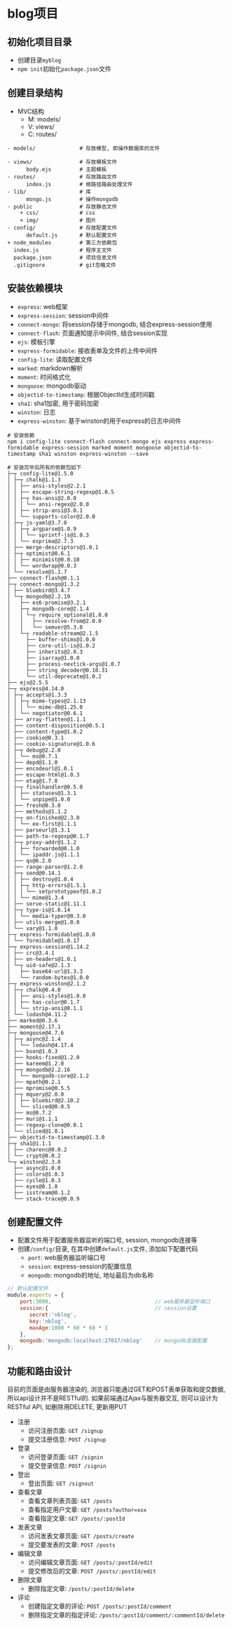 # blog项目

## 初始化项目目录

* 创建目录`myblog`
* `npm init`初始化`package.json`文件

## 创建目录结构

* MVC结构
    - M: models/
    - V: views/
    - C: routes/


```shell
- models/              # 存放模型, 即操作数据库的文件
      
- views/               # 存放模板文件
      body.ejs         # 主题模板
- routes/              # 存放路由文件
      index.js         # 根路径路由处理文件
- lib/                 # 库
      mongo.js         # 操作mongodb
- public               # 存放静态文件
    + css/             # css
    + img/             # 图片
- config/              # 存放配置文件
      default.js       # 默认配置文件
+ node_modules         # 第三方依赖包
  index.js             # 程序主文件
  package.json         # 项目信息文件
  .gitignore           # git忽略文件
```

## 安装依赖模块

* `express`: web框架
* `express-session`: session中间件
* `connect-mongo`: 将session存储于mongodb, 结合express-session使用
* `connect-flash`: 页面通知提示中间件, 结合session实现
* `ejs`: 模板引擎
* `express-formidable`: 接收表单及文件的上传中间件
* `config-lite`: 读取配置文件
* `marked`: markdown解析
* `moment`: 时间格式化
* `mongoose`: mongodb驱动
* `objectid-to-timestamp`: 根据ObjectId生成时间戳
* `sha1`: sha1加密, 用于密码加密
* `winston`: 日志
* `express-winston`: 基于winston的用于express的日志中间件

```shell
# 安装依赖
npm i config-lite connect-flash connect-mongo ejs express express-formidable express-session marked moment mongoose objectid-to-timestamp sha1 winston express-winston --save

# 安装完毕后所有的依赖包如下
├─┬ config-lite@1.5.0
│ ├─┬ chalk@1.1.3
│ │ ├── ansi-styles@2.2.1
│ │ ├── escape-string-regexp@1.0.5
│ │ ├─┬ has-ansi@2.0.0
│ │ │ └── ansi-regex@2.0.0
│ │ ├── strip-ansi@3.0.1
│ │ └── supports-color@2.0.0
│ ├─┬ js-yaml@3.7.0
│ │ ├─┬ argparse@1.0.9
│ │ │ └── sprintf-js@1.0.3
│ │ └── esprima@2.7.3
│ ├── merge-descriptors@1.0.1
│ ├─┬ optimist@0.6.1
│ │ ├── minimist@0.0.10
│ │ └── wordwrap@0.0.3
│ └── resolve@1.1.7
├── connect-flash@0.1.1
├─┬ connect-mongo@1.3.2
│ ├── bluebird@3.4.7
│ └─┬ mongodb@2.2.19
│   ├── es6-promise@3.2.1
│   ├─┬ mongodb-core@2.1.4
│   │ └─┬ require_optional@1.0.0
│   │   ├── resolve-from@2.0.0
│   │   └── semver@5.3.0
│   └─┬ readable-stream@2.1.5
│     ├── buffer-shims@1.0.0
│     ├── core-util-is@1.0.2
│     ├── inherits@2.0.3
│     ├── isarray@1.0.0
│     ├── process-nextick-args@1.0.7
│     ├── string_decoder@0.10.31
│     └── util-deprecate@1.0.2
├── ejs@2.5.5
├─┬ express@4.14.0
│ ├─┬ accepts@1.3.3
│ │ ├─┬ mime-types@2.1.13
│ │ │ └── mime-db@1.25.0
│ │ └── negotiator@0.6.1
│ ├── array-flatten@1.1.1
│ ├── content-disposition@0.5.1
│ ├── content-type@1.0.2
│ ├── cookie@0.3.1
│ ├── cookie-signature@1.0.6
│ ├─┬ debug@2.2.0
│ │ └── ms@0.7.1
│ ├── depd@1.1.0
│ ├── encodeurl@1.0.1
│ ├── escape-html@1.0.3
│ ├── etag@1.7.0
│ ├─┬ finalhandler@0.5.0
│ │ ├── statuses@1.3.1
│ │ └── unpipe@1.0.0
│ ├── fresh@0.3.0
│ ├── methods@1.1.2
│ ├─┬ on-finished@2.3.0
│ │ └── ee-first@1.1.1
│ ├── parseurl@1.3.1
│ ├── path-to-regexp@0.1.7
│ ├─┬ proxy-addr@1.1.2
│ │ ├── forwarded@0.1.0
│ │ └── ipaddr.js@1.1.1
│ ├── qs@6.2.0
│ ├── range-parser@1.2.0
│ ├─┬ send@0.14.1
│ │ ├── destroy@1.0.4
│ │ ├─┬ http-errors@1.5.1
│ │ │ └── setprototypeof@1.0.2
│ │ └── mime@1.3.4
│ ├── serve-static@1.11.1
│ ├─┬ type-is@1.6.14
│ │ └── media-typer@0.3.0
│ ├── utils-merge@1.0.0
│ └── vary@1.1.0
├─┬ express-formidable@1.0.0
│ └── formidable@1.0.17
├─┬ express-session@1.14.2
│ ├── crc@3.4.1
│ ├── on-headers@1.0.1
│ └─┬ uid-safe@2.1.3
│   ├── base64-url@1.3.3
│   └── random-bytes@1.0.0
├─┬ express-winston@2.1.2
│ ├─┬ chalk@0.4.0
│ │ ├── ansi-styles@1.0.0
│ │ ├── has-color@0.1.7
│ │ └── strip-ansi@0.1.1
│ └── lodash@4.11.2
├── marked@0.3.6
├── moment@2.17.1
├─┬ mongoose@4.7.6
│ ├─┬ async@2.1.4
│ │ └── lodash@4.17.4
│ ├── bson@1.0.3
│ ├── hooks-fixed@1.2.0
│ ├── kareem@1.2.0
│ ├─┬ mongodb@2.2.16
│ │ └── mongodb-core@2.1.2
│ ├── mpath@0.2.1
│ ├── mpromise@0.5.5
│ ├─┬ mquery@2.0.0
│ │ ├── bluebird@2.10.2
│ │ └── sliced@0.0.5
│ ├── ms@0.7.2
│ ├── muri@1.1.1
│ ├── regexp-clone@0.0.1
│ └── sliced@1.0.1
├── objectid-to-timestamp@1.3.0
├─┬ sha1@1.1.1
│ ├── charenc@0.0.2
│ └── crypt@0.0.2
└─┬ winston@2.3.0
  ├── async@1.0.0
  ├── colors@1.0.3
  ├── cycle@1.0.3
  ├── eyes@0.1.8
  ├── isstream@0.1.2
  └── stack-trace@0.0.9
```

## 创建配置文件

* 配置文件用于配置服务器监听的端口号, session, mongodb连接等
* 创建`/config/`目录, 在其中创建`default.js`文件, 添加如下配置代码
    - `port`: web服务器监听端口号
    - `session`: express-session的配置信息
    - `mongodb`: mongodb的地址, 地址最后为db名称
    
```javascript
// 默认配置文件
module.exports = {
    port:3000,                                 // web服务器监听端口
    session:{                                  // session设置
       secret:'nblog',
       key:'nblog',
       maxAge:1000 * 60 * 60 * 1
    },
    mongodb:'mongodb:localhost:27017/nblog'    // mongodb连接配置
};
```

## 功能和路由设计

目前的页面是由服务器渲染的, 浏览器只能通过GET和POST表单获取和提交数据, 所以api设计并不是RESTful的. 如果前端通过Ajax与服务器交互, 则可以设计为RESTful API, 如删除用DELETE, 更新用PUT

* 注册
    - 访问注册页面: `GET /signup`
    - 提交注册信息: `POST /signup`
* 登录
    - 访问登录页面: `GET /signin`
    - 提交登录信息: `POST /signin`
* 登出
    - 登出页面: `GET /signout`
* 查看文章
    - 查看文章列表页面: `GET /posts`
    - 查看指定用户文章: `GET /posts?author=xxx`
    - 查看指定文章: `GET /posts/:postId`
* 发表文章
    - 访问发表文章页面: `GET /posts/create`
    - 提交要发表的文章: `POST /posts`
* 编辑文章
    - 访问编辑文章页面: `GET /posts/:postId/edit`
    - 提交修改后的文章: `POST /posts/:postId/edit`
* 删除文章
    - 删除指定文章: `/posts/:postId/delete`
* 评论
    - 创建指定文章的评论: `POST /posts/:postId/comment`
    - 删除指定文章的指定评论: `/posts/:postId/comment/:commentId/delete`


